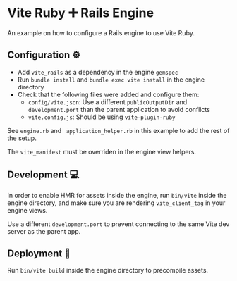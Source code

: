 # Vite Ruby ➕ Rails Engine

An example on how to configure a Rails engine to use Vite Ruby.

## Configuration ⚙️

- Add `vite_rails` as a dependency in the engine `gemspec`
- Run `bundle install` and `bundle exec vite install` in the engine directory
- Check that the following files were added and configure them:
  - `config/vite.json`: Use a different `publicOutputDir` and `development.port` than the parent application to avoid conflicts
  - `vite.config.js`: Should be using `vite-plugin-ruby`

See `engine.rb` and ` application_helper.rb` in this example to add the rest
of the setup.

The `vite_manifest` must be overriden in the engine view helpers.

## Development 💻

In order to enable HMR for assets inside the engine, run `bin/vite` inside the
engine directory, and make sure you are rendering `vite_client_tag` in your
engine views.

Use a different `development.port` to prevent connecting to the same Vite dev
server as the parent app.

## Deployment 🚀

Run `bin/vite build` inside the engine directory to precompile assets.
